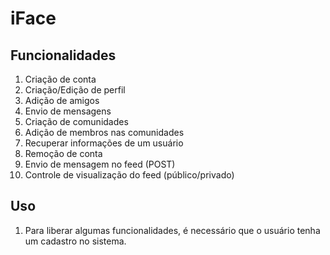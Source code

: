 # iFace

## Funcionalidades
1. Criação de conta
2. Criação/Edição de perfil
3. Adição de amigos
4. Envio de mensagens
5. Criação de comunidades
6. Adição de membros nas comunidades
7. Recuperar informações de um usuário
8. Remoção de conta
9. Envio de mensagem no feed (POST)
10. Controle de visualização do feed (público/privado)

## Uso
1. Para liberar algumas funcionalidades, é necessário que o usuário tenha um cadastro no sistema.
